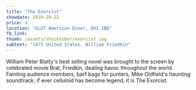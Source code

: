 ```yaml
---
title: "The Exorcist"
showdate: 2019-10-22
price: 4
location: "GLUT American Diner, OX1 2BQ"
fb_link:
thumb: /assets/shocktober/exorcist.jpg
subtext: "1973 United States. William Friedkin"
---
```


William Peter Blatty's best selling novel was brought to the screen by celebrated movie Brat, Friedkin, dealing havoc throughout the world. Fainting audience members, barf bags for punters, Mike Oldfield's haunting soundtrack; if ever celluloid has become legend, it is The Exorcist.
